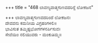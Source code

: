 +++
title = "468 ಲಾವಣ್ಯವಾತ್ಮಗುಣವದರಿನ್ದೆ ಲೋಕಜನ"

+++
ಲಾವಣ್ಯವಾತ್ಮಗುಣವದರಿಂದೆ ಲೋಕಜನ।  
ದೇವವನು ಕಮನೀಯ ವಿಗ್ರಹಂಗಳಲಿ॥  
ಭಾವಿಸುತ ತಮ್ಮಿಷ್ಟಭೋಗಗಳನರ್ಪಿಸುವ।  
ಸೇವೆಯಿಂ ನಲಿಯುವರು - ಮಂಕುತಿಮ್ಮ॥  
